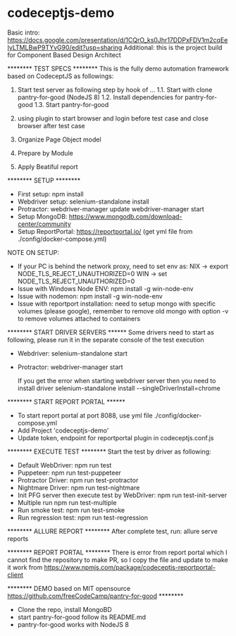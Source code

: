 # codeceptjs-demo
Basic intro: https://docs.google.com/presentation/d/1CQrO_ks0Jhr17DDPxFDV1m2cqEeIyLTMLBwP9TYvG90/edit?usp=sharing
Additional: this is the project build for Component Based Design Architect

******** TEST SPECS ********
This is the fully demo automation framework based on CodeceptJS as followings:
1. Start test server as following step by hook of ...
1.1. Start with clone pantry-for-good (NodeJS 8)
1.2. Install dependencies for pantry-for-good
1.3. Start pantry-for-good

2. using plugin to start browser and login before test case and close browser after test case

3. Organize Page Object model

4. Prepare by Module

5. Apply Beatiful report

******** SETUP ********
- First setup:
  npm install
- Webdriver setup:
  selenium-standalone install
- Protractor:
  webdriver-manager update
  webdriver-manager start
- Setup MongoDB: https://www.mongodb.com/download-center/community
- Setup ReportPortal: https://reportportal.io/ (get yml file from ./config/docker-compose.yml)

NOTE ON SETUP: 
- If your PC is behind the network proxy, need to set env as: 
  NIX -> export NODE_TLS_REJECT_UNAUTHORIZED=0
  WIN -> set NODE_TLS_REJECT_UNAUTHORIZED=0
- Issue with Windows Node ENV: npm install -g win-node-env
- Issue with nodemon: npm install -g win-node-env
- Issue with reportport installation: need to setup mongo with specific volumes (please google), remember to remove old mongo with option -v to remove volumes attached to containers

******** START DRIVER SERVERS ******
Some drivers need to start as following, please run it in the separate console of the test execution
- Webdriver:
  selenium-standalone start
- Protractor:
  webdriver-manager start

  If you get the error when starting webdriver server then you need to install driver
  selenium-standalone install --singleDriverInstall=chrome

******** START REPORT PORTAL ******
- To start report portal at port 8088, use yml file ./config/docker-compose.yml
- Add Project 'codeceptjs-demo'
- Update token, endpoint for reportportal plugin in codeceptjs.conf.js

******** EXECUTE TEST ********
Start the test by driver as following:
 - Default WebDriver: npm run test
 - Puppeteer: npm run test-puppeteer
 - Protractor Driver: npm run test-protractor
 - Nightmare Driver: npm run test-nightmare
 - Init PFG server then execute test by WebDriver: npm run test-init-server
 - Multiple run npm run test-multiple
 - Run smoke test: npm run test-smoke
 - Run regression test: npm run test-regression

******** ALLURE REPORT ********
After complete test, run: allure serve reports

******** REPORT PORTAL ********
There is error from report portal which I cannot find the repository to make PR, so I copy the file and update to make it work from https://www.npmjs.com/package/codeceptjs-reportportal-client

******** DEMO based on MIT opensource https://github.com/freeCodeCamp/pantry-for-good ********
 - Clone the repo, install MongoBD
 - start pantry-for-good follow its README.md
 - pantry-for-good works with NodeJS 8

